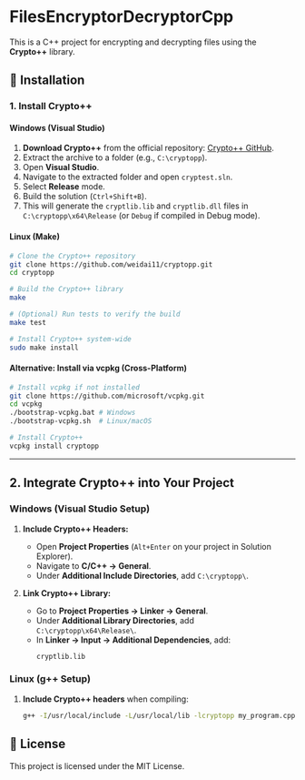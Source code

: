# FilesEncryptorDecryptorCpp

This is a C++ project for encrypting and decrypting files using the **Crypto++** library.

## 🔧 Installation

### **1. Install Crypto++**

#### **Windows (Visual Studio)**
1. **Download Crypto++** from the official repository: [Crypto++ GitHub](https://github.com/weidai11/cryptopp).
2. Extract the archive to a folder (e.g., `C:\cryptopp`).
3. Open **Visual Studio**.
4. Navigate to the extracted folder and open `cryptest.sln`.
5. Select **Release** mode.
6. Build the solution (`Ctrl+Shift+B`).
7. This will generate the `cryptlib.lib` and `cryptlib.dll` files in `C:\cryptopp\x64\Release` (or `Debug` if compiled in Debug mode).

#### **Linux (Make)**
```sh
# Clone the Crypto++ repository
git clone https://github.com/weidai11/cryptopp.git
cd cryptopp

# Build the Crypto++ library
make

# (Optional) Run tests to verify the build
make test

# Install Crypto++ system-wide
sudo make install
```

#### **Alternative: Install via vcpkg (Cross-Platform)**
```sh
# Install vcpkg if not installed
git clone https://github.com/microsoft/vcpkg.git
cd vcpkg
./bootstrap-vcpkg.bat # Windows
./bootstrap-vcpkg.sh  # Linux/macOS

# Install Crypto++
vcpkg install cryptopp
```

---

## **2. Integrate Crypto++ into Your Project**

### **Windows (Visual Studio Setup)**
1. **Include Crypto++ Headers:**
   - Open **Project Properties** (`Alt+Enter` on your project in Solution Explorer).
   - Navigate to **C/C++ → General**.
   - Under **Additional Include Directories**, add `C:\cryptopp\`.

2. **Link Crypto++ Library:**
   - Go to **Project Properties → Linker → General**.
   - Under **Additional Library Directories**, add `C:\cryptopp\x64\Release\`.
   - In **Linker → Input → Additional Dependencies**, add:
     ```
     cryptlib.lib
     ```

### **Linux (g++ Setup)**
1. **Include Crypto++ headers** when compiling:
   ```sh
   g++ -I/usr/local/include -L/usr/local/lib -lcryptopp my_program.cpp -o my_program
   ```


## 📜 License
This project is licensed under the MIT License.

